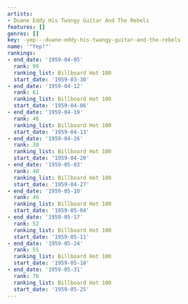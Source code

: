 ```yaml
---
artists:
- Duane Eddy His Twangy Guitar And The Rebels
features: []
genres: []
key: -yep---duane-eddy-his-twangy-guitar-and-the-rebels
name: '"Yep!"'
rankings:
- end_date: '1959-04-05'
  rank: 99
  ranking_list: Billboard Hot 100
  start_date: '1959-03-30'
- end_date: '1959-04-12'
  rank: 61
  ranking_list: Billboard Hot 100
  start_date: '1959-04-06'
- end_date: '1959-04-19'
  rank: 46
  ranking_list: Billboard Hot 100
  start_date: '1959-04-13'
- end_date: '1959-04-26'
  rank: 30
  ranking_list: Billboard Hot 100
  start_date: '1959-04-20'
- end_date: '1959-05-03'
  rank: 40
  ranking_list: Billboard Hot 100
  start_date: '1959-04-27'
- end_date: '1959-05-10'
  rank: 46
  ranking_list: Billboard Hot 100
  start_date: '1959-05-04'
- end_date: '1959-05-17'
  rank: 52
  ranking_list: Billboard Hot 100
  start_date: '1959-05-11'
- end_date: '1959-05-24'
  rank: 55
  ranking_list: Billboard Hot 100
  start_date: '1959-05-18'
- end_date: '1959-05-31'
  rank: 78
  ranking_list: Billboard Hot 100
  start_date: '1959-05-25'
---
```



